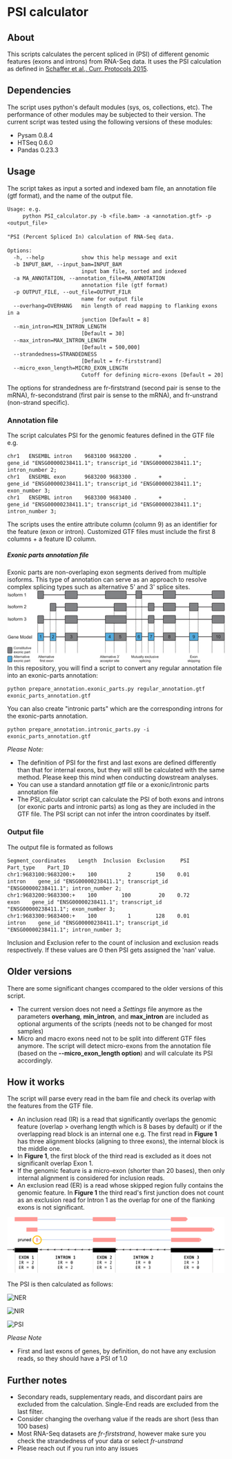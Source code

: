 # PSI calculator
## About

This scripts calculates the percent spliced in (PSI) of different genomic features (exons and introns) from RNA-Seq data. 
It uses the PSI calculation as defined in [Schaffer et al., Curr. Protocols 2015](https://currentprotocols.onlinelibrary.wiley.com/doi/full/10.1002/0471142905.hg1116s87). 

## Dependencies

The script uses python's default modules (sys, os, collections, etc). The performance of other modules may be subjected to their version. 
The current script was tested using the following versions of these modules:
- Pysam 0.8.4
- HTSeq 0.6.0
- Pandas 0.23.3
## Usage
The script takes as input a sorted and indexed bam file, an annotation file (gtf format), and the name of the output file. 

```
Usage: e.g. 
	 python PSI_calculator.py -b <file.bam> -a <annotation.gtf> -p <output_file>

"PSI (Percent Spliced In) calculation of RNA-Seq data.

Options:
  -h, --help            show this help message and exit
  -b INPUT_BAM, --input_bam=INPUT_BAM
                        input bam file, sorted and indexed
  -a MA_ANNOTATION, --annotation_file=MA_ANNOTATION
                        annotation file (gtf format)
  -p OUTPUT_FILE, --out_file=OUTPUT_FILR
                        name for output file
  --overhang=OVERHANG   min length of read mapping to flanking exons in a
                        junction [Default = 8]
  --min_intron=MIN_INTRON_LENGTH
                        [Default = 30]
  --max_intron=MAX_INTRON_LENGTH
                        [Default = 500,000]
  --strandedness=STRANDEDNESS
                        [Default = fr-firststrand]
  --micro_exon_length=MICRO_EXON_LENGTH
                        Cutoff for defining micro-exons [Default = 20]
 ```
 
 The options for strandedness are fr-firststrand (second pair is sense to the mRNA), fr-secondstrand (first pair is sense to the mRNA), and fr-unstrand (non-strand specific).
 
 ### Annotation file
 The script calculates PSI for the genomic features defined in the GTF file e.g.
 ```
 chr1   ENSEMBL intron    9683100 9683200 .       +       .       gene_id "ENSG00000238411.1"; transcript_id "ENSG00000238411.1"; intron_number 2;
 chr1   ENSEMBL exon      9683200 9683300 .       +       .       gene_id "ENSG00000238411.1"; transcript_id "ENSG00000238411.1"; exon_number 3;
 chr1   ENSEMBL intron    9683300 9683400 .       +       .       gene_id "ENSG00000238411.1"; transcript_id "ENSG00000238411.1"; intron_number 3;
 ```
 The scripts uses the entire attribute column (column 9) as an identifier for the feature (exon or intron). 
 Customized GTF files must include the first 8 columns + a feature ID column.
 
 ##### Exonic parts annotation file
 Exonic parts are non-overlaping exon segments derived from multiple isoforms. This type of annotation can serve as an approach to resolve complex splicing types such as alternative 5' and 3' splice sites. 
 ![Exonic_parts](./exonic_parts.png)
 In this repository, you will find a script to convert any regular annotation file into an exonic-parts annotation:
 ```
 python prepare_annotation.exonic_parts.py regular_annotation.gtf exonic_parts_annotation.gtf 
 ```
 You can also create "intronic parts" which are the corresponding introns for the exonic-parts annotation. 
 ```
 python prepare_annotation.intronic_parts.py -i exonic_parts_annotation.gtf 
 ```
 *Please Note:* 
 - The definition of PSI for the first and last exons are defined differently than that for internal exons, but they will still be calculated with the same method. Please keep this mind when conducting dowstream analyses. 
 - You can use a standard annotation gtf file or a exonic/intronic parts annotation file
 - The PSI_calculator script can calculate the PSI of both exons and introns (or exonic parts and intronic parts) as long as they are included in the GTF file. The PSI script can not infer the intron coordinates by itself. 
 
 ### Output file
 The output file is formated as follows 
 
 ```
 Segment_coordinates    Length  Inclusion  Exclusion     PSI   Part_type    Part_ID
 chr1:9683100:9683200:+    100          2        150    0.01      intron    gene_id "ENSG00000238411.1"; transcript_id "ENSG00000238411.1"; intron_number 2;
 chr1:9683200:9683300:+    100        100         20    0.72        exon    gene_id "ENSG00000238411.1"; transcript_id "ENSG00000238411.1"; exon_number 3;
 chr1:9683300:9683400:+    100          1        128    0.01      intron    gene_id "ENSG00000238411.1"; transcript_id "ENSG00000238411.1"; intron_number 3;
 ```
 Inclusion and Exclusion refer to the count of inclusion and exclusion reads respectively. If these values are 0 then PSI gets assigned the 'nan' value. 
 
 ## Older versions
 
 There are some significant changes ccompared to the older versions of this script. 
 - The current version does not need a *Settings* file anymore as the parameters **overhang**, **min_intron**, and **max_intron** are included as optional arguments of the scripts (needs not to be changed for most samples)
 - Micro and macro exons need not to be split into different GTF files anymore. The script will detect micro-exons from the annotation file (based on the **--micro_exon_length option**) and will calculate its PSI accordingly. 
 

## How it works
The script will parse every read in the bam file and check its overlap with the features from the GTF file. 
- An inclusion read (IR) is a read that significantly overlaps the genomic feature (overlap > overhang length which is 8 bases by default) or if the overlapping read block is an internal one e.g. The first read in **Figure 1** has three alignment blocks (aligning to three exons), the internal block is the middle one. 
- In **Figure 1**, the first block of the third read is excluded as it does not significanlt overlap Exon 1. 
- If the genomic feature is a micro-exon (shorter than 20 bases), then only internal alignment is considered for inclusion reads. 
- An exclusion read (ER) is a read whose skipped region fully contains the genomic feature. In **Figure 1** the third read's first junction does not count as an exclusion read for Intron 1 as the overlap for one of the flanking exons is not significant. 

![Figure_1](./PSI_example.png)

The PSI is then calculated as follows:

![NER](https://latex.codecogs.com/svg.latex?\&space;NER=\frac{ER}{Read%20Length%20-%202%20*%20overhang}) 

![NIR](https://latex.codecogs.com/svg.latex?\&space;NIR=\frac{IR}{Read%20Length%20+%20Feature%20Length%20-%202%20*%20overhang}) 

![PSI](https://latex.codecogs.com/svg.latex?\&space;PSI=\frac{NIR}{NIR%20+%20NER}) 

*Please Note*
- First and last exons of genes, by definition, do not have any exclusion reads, so they should have a PSI of 1.0


## Further notes
- Secondary reads, supplementary reads, and discordant pairs are excluded from the calculation. Single-End reads are excluded from the last filter. 
- Consider changing the overhang value if the reads are short (less than 100 bases)
- Most RNA-Seq datasets are *fr-firststrand*, however make sure you check the strandedness of your data or select *fr-unstrand*
- Please reach out if you run into any issues


